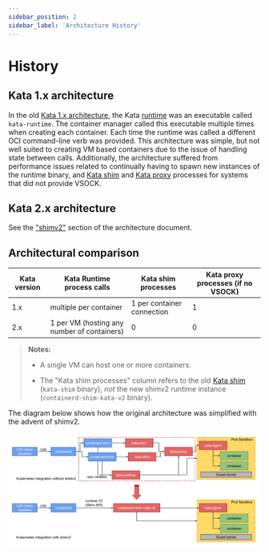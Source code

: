 ```yaml
---
sidebar_position: 2
sidebar_label: 'Architecture History'
---
```

# History

## Kata 1.x architecture

In the old [Kata 1.x architecture](https://github.com/kata-containers/documentation/blob/master/design/architecture.md),
the Kata [runtime](README.md#runtime) was an executable called `kata-runtime`.
The container manager called this executable multiple times when
creating each container. Each time the runtime was called a different
OCI command-line verb was provided. This architecture was simple, but
not well suited to creating VM based containers due to the issue of
handling state between calls. Additionally, the architecture suffered
from performance issues related to continually having to spawn new
instances of the runtime binary, and
[Kata shim](https://github.com/kata-containers/shim) and
[Kata proxy](https://github.com/kata-containers/proxy) processes for systems
that did not provide VSOCK.

## Kata 2.x architecture

See the ["shimv2"](README.md#shim-v2-architecture) section of the
architecture document.

## Architectural comparison

| Kata version | Kata Runtime process calls | Kata shim processes | Kata proxy processes (if no VSOCK) |
|-|-|-|-|
| 1.x | multiple per container | 1 per container connection | 1 |
| 2.x | 1 per VM (hosting any number of containers) | 0 | 0 |

> **Notes:**
>
> - A single VM can host one or more containers.
>
> - The "Kata shim processes" column refers to the old
>   [Kata shim](https://github.com/kata-containers/shim) (`kata-shim` binary),
>   *not* the new shimv2 runtime instance (`containerd-shim-kata-v2` binary).

The diagram below shows how the original architecture was simplified
with the advent of shimv2.

![Kubernetes integration with shimv2](../arch-images/shimv2.svg)
